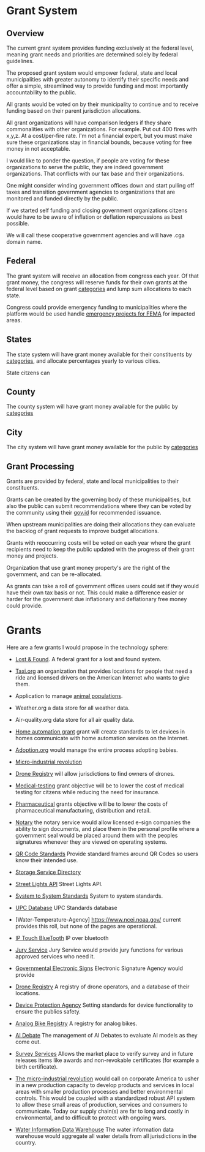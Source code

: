 # Grant System

## Overview

The current grant system provides funding exclusively at the federal level, meaning grant needs and priorities are determined solely by federal guidelines.

The proposed grant system would empower federal, state and local municipalities with greater autonomy to identify their specific needs and offer a simple, streamlined way to provide funding and most importantly accountability to the public.

All grants would be voted on by their municipality to continue and to receive funding based on their parent jurisdiction allocations.

All grant organizations will have comparison ledgers if they share commonalities with other organizations. For example. Put out 400 fires with x,y,z. At a cost/per-fire rate. I'm not a financial expert, but you must make sure these organizations stay in financial bounds, because voting for free money in
not acceptable.

I would like to ponder the question, if people are voting for these organizations to serve the public, they are indeed government organizations. That conflicts with our tax base and their organizations.

One might consider winding government offices down and start pulling off taxes and transition government agencies to organizations that are monitored and funded directly by the public.

If we started self funding and closing government organizations citzens would have to be aware of inflation or deflation repercussions as best possible.

We will call these cooperative government agencies and will have .cga domain name.

## Federal

The grant system will receive an allocation from congress each year.
Of that grant money, the congress will reserve funds for their own grants at the federal level based on grant [categories](./category/) and lump sum allocations to each state.

Congress could provide emergency funding to municipalities where the platform would be used handle [emergency projects for FEMA](/fema/) for impacted areas.

## States

The state system will have grant money available for their constituents by [categories](./category/), and allocate percentages yearly to various cities.

State citzens can

## County

The county system will have grant money available for the public by [categories](./category/)

## City

The city system will have grant money available for the public by [categories](./category/)

## Grant Processing

Grants are provided by federal, state and local municipalities to their constituents.

Grants can be created by the governing body of these municipalities, but also the public can submit recommendations where they can be voted by the community using their [gov.id](/government-os-services/id-gov/) for recommended issuance.

When upstream municipalities are doing their allocations they can evaluate the backlog of grant requests to improve budget allocations.

Grants with reoccurring costs will be voted on each year where the grant recipients need to keep the public updated with the progress of their grant money and projects.

Organization that use grant money property's are the right of the government, and can be re-allocated.

As grants can take a roll of government offices users could set if they would have their own tax basis or not. This could make a difference easier or harder for the government due inflationary and deflationary free money could provide.

# Grants

Here are a few grants I would propose in the technology sphere:

- [Lost & Found](./lost-and-found). A federal grant for a lost and found system.

- [Taxi.org](./taxi-org/) an organization that provides locations for people that need a ride and licensed drivers on the American Internet who wants to give them.

- Application to manage [animal populations](./animal-agency/).

- Weather.org a data store for all weather data.

- Air-quality.org data store for all air quality data.

- [Home automation grant](./home-automation/) grant will create standards to let devices in homes communicate with home automation services on the Internet.

- [Adoption.org](./adoption) would manage the entire process adopting babies.

- [Micro-industrial revolution](./micro-industrial-revolution/)

- [Drone Registry](/grants/drone-registry/) will allow jurisdictions to find owners of drones.

- [Medical-testing](./medical-testing) grant objective will be to lower the cost of medical testing for citzens while reducing the need for insurance.

- [Pharmaceutical](./pharma) grants objective will be to lower the costs of pharmaceutical manufacturing, distribution and retail.

- [Notary](./notary/) the notary service would allow licensed e-sign companies the ability to sign documents, and place them in the personal profile where a government seal would be placed around them with the peoples signatures whenever they are viewed on operating systems.

- [QR Code Standards](./qr-code-standards/) Provide standard frames around QR Codes so users know their intended use.

- [Storage Service Directory](./storage-service-directory/)

- [Street Lights API](./street-lights-api/) Street Lights API.

- [System to System Standards](./system-to-system-standards/) System to system standards.

- [UPC Database](./upc/) UPC Standards database

- [Water-Temperature-Agency] https://www.ncei.noaa.gov/ current provides this roll, but none of the pages are operational.

- [IP Touch BlueTooth](/ip-touch-bluetooth/) IP over bluetooth

- [Jury Service](/jury-service/) Jury Service would provide jury functions for various approved services who need it.

- [Governmental Electronic Signs](./governmental-electronic-signs) Electronic Signature Agency would provide

- [Drone Registry](./drone-registry/) A registry of drone operators, and a database of their locations.

- [Device Protection Agency](./device-protection-agency/) Setting standards for device functionality to ensure the publics safety.

- [Analog Bike Registry](./analog-bike-registry/) A registry for analog bikes.

- [AI Debate](./ai-debate/) The management of AI Debates to evaluate AI models as they come out.

- [Survey Services](./survey-services/) Allows the market place to verify survey and in future releases items like awards and non-revokable certificates (for example a birth certificate).

- [The micro-industrial revolution](./micro-industrial-revolution/) would call on corporate America to usher in a new production capacity to develop products and services in local areas with smaller production processes and better environmental controls. This would be coupled with a standardized robust API system to allow these small areas of production, services and consumers to communicate. Today our supply chain(s) are far to long and costly in environmental, and to difficult to protect with ongoing wars.

- [Water Information Data Warehouse](./water-information-data-warehouse/) The water information data warehouse would aggregate all water details from all jurisdictions in the country.
